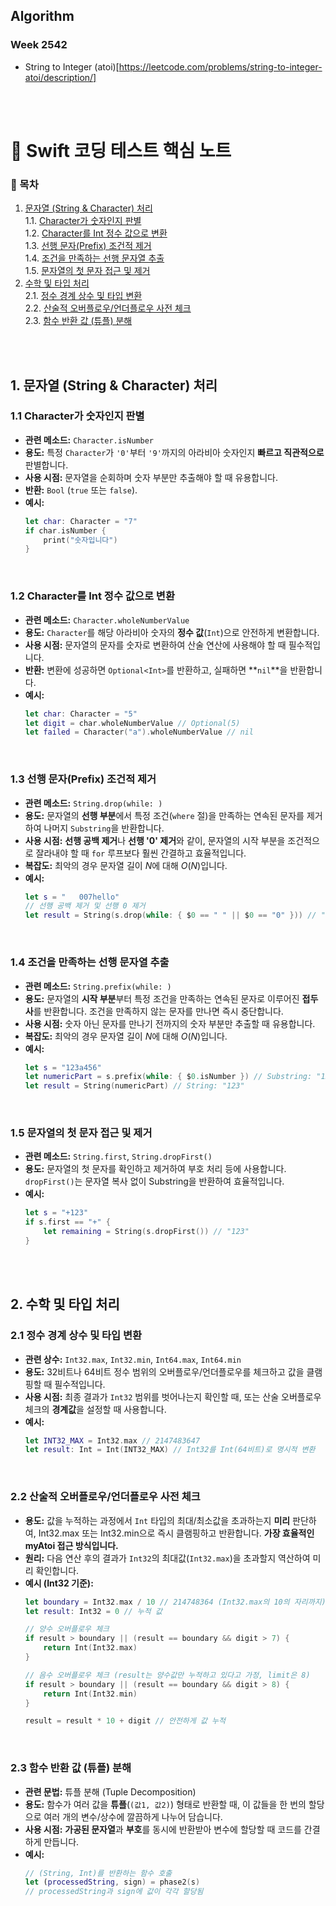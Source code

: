 ## Algorithm

### Week 2542
- String to Integer (atoi)[https://leetcode.com/problems/string-to-integer-atoi/description/]

<br><br>

# 📝 Swift 코딩 테스트 핵심 노트

### 📌 목차
1. [문자열 (String & Character) 처리](#1-문자열-string--character-처리)<br>
    1.1. [Character가 숫자인지 판별](#11-character가-숫자인지-판별)<br>
    1.2. [Character를 Int 정수 값으로 변환](#12-character를-int-정수-값으로-변환)<br>
    1.3. [선행 문자(Prefix) 조건적 제거](#13-선행-문자prefix-조건적-제거)<br>
    1.4. [조건을 만족하는 선행 문자열 추출](#14-조건을-만족하는-선행-문자열-추출)<br>
    1.5. [문자열의 첫 문자 접근 및 제거](#15-문자열의-첫-문자-접근-및-제거)<br>
2. [수학 및 타입 처리](#2-수학-및-타입-처리)<br>
    2.1. [정수 경계 상수 및 타입 변환](#21-정수-경계-상수-및-타입-변환)<br>
    2.2. [산술적 오버플로우/언더플로우 사전 체크](#22-산술적-오버플로우언더플로우-사전-체크)<br>
    2.3. [함수 반환 값 (튜플) 분해](#23-함수-반환-값-튜플-분해)

<br><br>

## 1. 문자열 (String & Character) 처리

### 1.1 Character가 숫자인지 판별

* **관련 메소드:** `Character.isNumber`
* **용도:** 특정 `Character`가 `'0'`부터 `'9'`까지의 아라비아 숫자인지 **빠르고 직관적으로** 판별합니다.
* **사용 시점:** 문자열을 순회하며 숫자 부분만 추출해야 할 때 유용합니다.
* **반환:** `Bool` (`true` 또는 `false`).
* **예시:**
    ```swift
    let char: Character = "7"
    if char.isNumber { 
        print("숫자입니다") 
    }
    ```

<br>

### 1.2 Character를 Int 정수 값으로 변환

* **관련 메소드:** `Character.wholeNumberValue`
* **용도:** `Character`를 해당 아라비아 숫자의 **정수 값**(`Int`)으로 안전하게 변환합니다.
* **사용 시점:** 문자열의 문자를 숫자로 변환하여 산술 연산에 사용해야 할 때 필수적입니다.
* **반환:** 변환에 성공하면 `Optional<Int>`를 반환하고, 실패하면 **`nil`**을 반환합니다.
* **예시:**
    ```swift
    let char: Character = "5"
    let digit = char.wholeNumberValue // Optional(5)
    let failed = Character("a").wholeNumberValue // nil
    ```

<br>

### 1.3 선행 문자(Prefix) 조건적 제거

* **관련 메소드:** `String.drop(while: )`
* **용도:** 문자열의 **선행 부분**에서 특정 조건(`where` 절)을 만족하는 연속된 문자를 제거하여 나머지 `Substring`을 반환합니다.
* **사용 시점:** **선행 공백 제거**나 **선행 '0' 제거**와 같이, 문자열의 시작 부분을 조건적으로 잘라내야 할 때 `for` 루프보다 훨씬 간결하고 효율적입니다.
* **복잡도:** 최악의 경우 문자열 길이 $N$에 대해 $O(N)$입니다.
* **예시:**
    ```swift
    let s = "   007hello"
    // 선행 공백 제거 및 선행 0 제거
    let result = String(s.drop(while: { $0 == " " || $0 == "0" })) // "7hello"
    ```

<br>

### 1.4 조건을 만족하는 선행 문자열 추출

* **관련 메소드:** `String.prefix(while: )`
* **용도:** 문자열의 **시작 부분**부터 특정 조건을 만족하는 연속된 문자로 이루어진 **접두사**를 반환합니다. 조건을 만족하지 않는 문자를 만나면 즉시 중단합니다.
* **사용 시점:** 숫자 아닌 문자를 만나기 전까지의 숫자 부분만 추출할 때 유용합니다.
* **복잡도:** 최악의 경우 문자열 길이 $N$에 대해 $O(N)$입니다.
* **예시:**
    ```swift
    let s = "123a456"
    let numericPart = s.prefix(while: { $0.isNumber }) // Substring: "123"
    let result = String(numericPart) // String: "123"
    ```

<br>

### 1.5 문자열의 첫 문자 접근 및 제거

* **관련 메소드:** `String.first`, `String.dropFirst()`
* **용도:** 문자열의 첫 문자를 확인하고 제거하여 부호 처리 등에 사용합니다. `dropFirst()`는 문자열 복사 없이 Substring을 반환하여 효율적입니다.
* **예시:**
    ```swift
    let s = "+123"
    if s.first == "+" {
        let remaining = String(s.dropFirst()) // "123"
    }
    ```

<br>
<br>

## 2. 수학 및 타입 처리

### 2.1 정수 경계 상수 및 타입 변환

* **관련 상수:** `Int32.max`, `Int32.min`, `Int64.max`, `Int64.min`
* **용도:** 32비트나 64비트 정수 범위의 오버플로우/언더플로우를 체크하고 값을 클램핑할 때 필수적입니다.
* **사용 시점:** 최종 결과가 `Int32` 범위를 벗어나는지 확인할 때, 또는 산술 오버플로우 체크의 **경계값**을 설정할 때 사용합니다.
* **예시:**
    ```swift
    let INT32_MAX = Int32.max // 2147483647
    let result: Int = Int(INT32_MAX) // Int32를 Int(64비트)로 명시적 변환
    ```

<br>

### 2.2 산술적 오버플로우/언더플로우 사전 체크

* **용도:** 값을 누적하는 과정에서 `Int` 타입의 최대/최소값을 초과하는지 **미리** 판단하여, $\text{Int32.max}$ 또는 $\text{Int32.min}$으로 즉시 클램핑하고 반환합니다. **가장 효율적인 $\text{myAtoi}$ 접근 방식입니다.**
* **원리:** 다음 연산 후의 결과가 `Int32`의 최대값(`Int32.max`)을 초과할지 역산하여 미리 확인합니다.
* **예시 (Int32 기준):**
    ```swift
    let boundary = Int32.max / 10 // 214748364 (Int32.max의 10의 자리까지)
    let result: Int32 = 0 // 누적 값

    // 양수 오버플로우 체크
    if result > boundary || (result == boundary && digit > 7) {
        return Int(Int32.max) 
    }
    
    // 음수 오버플로우 체크 (result는 양수값만 누적하고 있다고 가정, limit은 8)
    if result > boundary || (result == boundary && digit > 8) {
        return Int(Int32.min) 
    }
    
    result = result * 10 + digit // 안전하게 값 누적 
    ```

<br>

### 2.3 함수 반환 값 (튜플) 분해

* **관련 문법:** 튜플 분해 (Tuple Decomposition)
* **용도:** 함수가 여러 값을 **튜플**(`(값1, 값2)`) 형태로 반환할 때, 이 값들을 한 번의 할당으로 여러 개의 변수/상수에 깔끔하게 나누어 담습니다.
* **사용 시점:** **가공된 문자열**과 **부호**를 동시에 반환받아 변수에 할당할 때 코드를 간결하게 만듭니다.
* **예시:**
    ```swift
    // (String, Int)를 반환하는 함수 호출
    let (processedString, sign) = phase2(s) 
    // processedString과 sign에 값이 각각 할당됨
    ```